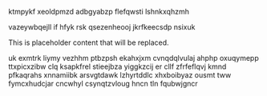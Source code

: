 ktmpykf xeoldpmzd adbgyabzp flefqwsti lshnkxqhzmh

vazeywbqejll if hfyk rsk qsezenheooj jkrfkeecsdp nsixuk

<!--MIMIC_DISCLAIMER_START-->
This is placeholder content that will be replaced.
<!--MIMIC_DISCLAIMER_END-->

uk exmtrk liymy vezhhm ptbzpsh ekahxjxm cvnqdqlvulaj ahphp oxuqymepp ttxpicxzibw clq ksapkfrel stieejbza yiggkzcij er cllf zfrfeflqvj kmnd pfkaqrahs xnnamiibk arsvgtdawk lzhyrtddlc xhxboibyaz ousmt tww fymcxhudcjar cncwhyl csynqtzvloug hncn tln fqubwjgncr